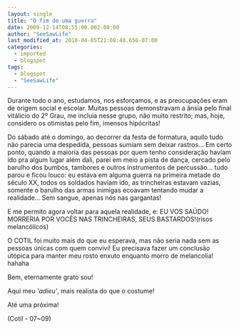 ```yaml
---
layout: single
title: "O fim de uma guerra"
date: 2009-12-14T08:55:00.002-08:00
author: "SeeSawLife"
last_modified_at: 2010-04-05T21:08:40.656-07:00
categories:
  - imported
  - blogspot
tags:
  - blogspot
  - "SeeSawLife"
---
```


Durante todo o ano, estudamos, nos esforçamos, e as preocupações eram de origem social e escolar. Muitas pessoas demonstravam a ânsia pelo final vitálicio do 2º Grau, me incluia nesse grupo, não muito restrito; mas, hoje, considero os otimistas pelo fim, imensos hipócritas!

 Do sábado até o domingo, ao decorrer da festa de formatura, aquilo tudo não parecia uma despedida, pessoas sumiam sem deixar rastros... Em certo ponto, quando a maioria das pessoas por quem tenho consideração haviam ido pra algum lugar além dali, parei em meio a pista de dança, cercado pelo barulho dos bumbos, tambores e outros instrumentos de percussão... tudo parou e ficou louco: eu estava em alguma guerra na primeira metade do século XX, todos os soldados haviam ido, as trincheiras estavam vazias, somente o barulho das armas inimigas ecoavam tentando mudar a realidade... Sem sangue, apenas nós nas gargantas!

 E me permito agora voltar para aquela realidade, e: EU VOS SAÚDO! MORRERIA POR VOCÊS NAS TRINCHEIRAS, SEUS BASTARDOS!(risos melancólicos)



O COTIL foi muito mais do que eu esperava, mas não seria nada sem as pessoas únicas com quem convivi! Eu precisava fazer um conclusão utópica para manter meu rosto enxuto enquanto morro de melancolia! hahaha



Bem, eternamente grato sou!

Aqui meu *'adieu'*, mais realista do que o costume!

Até uma próxima!



(Cotil - 07~09)